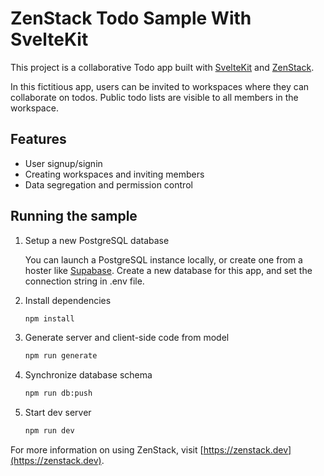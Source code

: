# ZenStack Todo Sample With SvelteKit

This project is a collaborative Todo app built with [SvelteKit](https://kit.svelte.dev/) and [ZenStack](https://zenstack.dev).

In this fictitious app, users can be invited to workspaces where they can collaborate on todos. Public todo lists are visible to all members in the workspace.


## Features

-   User signup/signin
-   Creating workspaces and inviting members
-   Data segregation and permission control

## Running the sample

1. Setup a new PostgreSQL database

    You can launch a PostgreSQL instance locally, or create one from a hoster like [Supabase](https://supabase.com). Create a new database for this app, and set the connection string in .env file.

1. Install dependencies

    ```bash
    npm install
    ```

1. Generate server and client-side code from model

    ```bash
    npm run generate
    ```

1. Synchronize database schema

    ```bash
    npm run db:push
    ```

1. Start dev server

    ```bash
    npm run dev
    ```

For more information on using ZenStack, visit [https://zenstack.dev](https://zenstack.dev).
